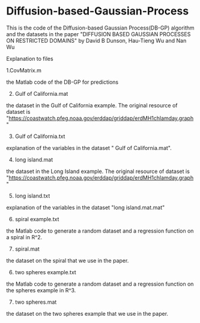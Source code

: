 # Diffusion-based-Gaussian-Process
This is the code of the Diffusion-based Gaussian Process(DB-GP) algorithm and the datasets in the paper "DIFFUSION BASED GAUSSIAN PROCESSES ON RESTRICTED DOMAINS" by David B Dunson, Hau-Tieng Wu and Nan Wu

Explanation to files 

1.CovMatrix.m

the Matlab code of the DB-GP for predictions

2. Gulf of California.mat

the dataset in the Gulf of California example. The original resource of dataset is "https://coastwatch.pfeg.noaa.gov/erddap/griddap/erdMH1chlamday.graph"

3. Gulf of California.txt

explanation of the variables in the dataset " Gulf of California.mat".

4. long island.mat

the dataset in the Long Island example. The original resource of dataset is "https://coastwatch.pfeg.noaa.gov/erddap/griddap/erdMH1chlamday.graph"

5. long island.txt

explanation of the variables in the dataset "long island.mat.mat"

6. spiral example.txt

the Matlab code to generate a random dataset and a regression function on a spiral in R^2.

7. spiral.mat

the dataset on the spiral that we use in the paper.

6. two spheres example.txt

the Matlab code to generate a random dataset and a regression function on the spheres example in R^3.

7. two spheres.mat

the dataset on the two spheres example that we use in the paper.
